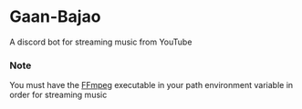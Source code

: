 # Gaan-Bajao
A discord bot for streaming music from YouTube

### Note
You must have the [FFmpeg](https://ffmpeg.org/download.html) executable in your path environment variable in order for streaming music
